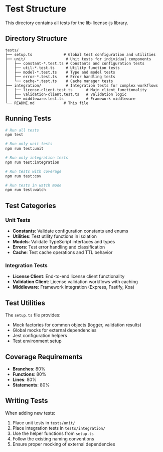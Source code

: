 # Test Structure

This directory contains all tests for the lib-license-js library.

## Directory Structure

```
tests/
├── setup.ts              # Global test configuration and utilities
├── unit/                  # Unit tests for individual components
│   ├── constant-*.test.ts # Constants and configuration tests
│   ├── util-*.test.ts     # Utility function tests
│   ├── model-*.test.ts    # Type and model tests
│   ├── error-*.test.ts    # Error handling tests
│   └── cache-*.test.ts    # Cache manager tests
├── integration/           # Integration tests for complex workflows
│   ├── license-client.test.ts      # Main client functionality
│   ├── validation-client.test.ts   # Validation logic
│   └── middleware.test.ts          # Framework middleware
└── README.md             # This file
```

## Running Tests

```bash
# Run all tests
npm test

# Run only unit tests
npm run test:unit

# Run only integration tests
npm run test:integration

# Run tests with coverage
npm run test:cov

# Run tests in watch mode
npm run test:watch
```

## Test Categories

### Unit Tests
- **Constants**: Validate configuration constants and enums
- **Utilities**: Test utility functions in isolation
- **Models**: Validate TypeScript interfaces and types
- **Errors**: Test error handling and classification
- **Cache**: Test cache operations and TTL behavior

### Integration Tests
- **License Client**: End-to-end license client functionality
- **Validation Client**: License validation workflows with caching
- **Middleware**: Framework integration (Express, Fastify, Koa)

## Test Utilities

The `setup.ts` file provides:
- Mock factories for common objects (logger, validation results)
- Global mocks for external dependencies
- Jest configuration helpers
- Test environment setup

## Coverage Requirements

- **Branches**: 80%
- **Functions**: 80%
- **Lines**: 80%
- **Statements**: 80%

## Writing Tests

When adding new tests:
1. Place unit tests in `tests/unit/`
2. Place integration tests in `tests/integration/`
3. Use the helper functions from `setup.ts`
4. Follow the existing naming conventions
5. Ensure proper mocking of external dependencies